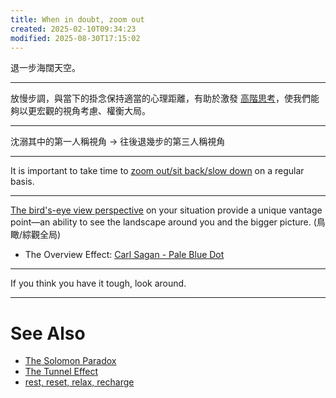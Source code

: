 ```yaml
---
title: When in doubt, zoom out
created: 2025-02-10T09:34:23
modified: 2025-08-30T17:15:02
---
```


退一步海闊天空。

---

放慢步調，與當下的掛念保持適當的心理距離，有助於激發 [高階思考](second-order%20thinking.md)，使我們能夠以更宏觀的視角考慮、權衡大局。

---

沈溺其中的第一人稱視角 → 往後退幾步的第三人稱視角

---

It is important to take time to [zoom out/sit back/slow down](Slow%20Down%20to%20Speed%20Up.md) on a regular basis.

---

[The bird's-eye view perspective](Systems%20Thinking.md) on your situation provide a unique vantage point—an ability to see the landscape around you and the bigger picture. (鳥瞰/綜觀全局)

* The Overview Effect: [Carl Sagan - Pale Blue Dot](https://youtu.be/wupToqz1e2g)

---

If you think you have it tough, look around.

---

# See Also

* [The Solomon Paradox](the-solomon-paradox.md)
* [The Tunnel Effect](the-tunnel-effect.md)
* [rest, reset, relax, recharge](rest,%20reset,%20relax,%20recharge.md)
